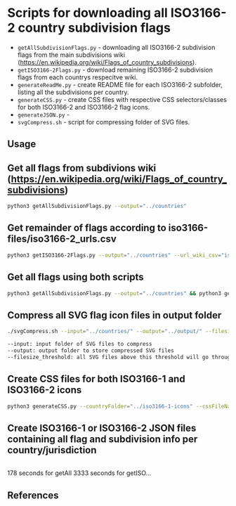 # Scripts for downloading all ISO3166-2 country subdivision flags

* `getAllSubdivisionFlags.py` - downloading all ISO3166-2 subdivision flags from the main subdivisions wiki (https://en.wikipedia.org/wiki/Flags_of_country_subdivisions).
* `getISO3166-2Flags.py` - download remaining ISO3166-2 subdivision flags from each countrys respecitve wiki.
* `generateReadMe.py` - create README file for each ISO3166-2 subfolder, listing all the subdivisions per country.
* `generateCSS.py` - create CSS files with respective CSS selectors/classes for both ISO3166-2 and ISO3166-2 flag icons.
* `generateJSON.py` -
* `svgCompress.sh` - script for compressing folder of SVG files.

Usage
-----

## Get all flags from subdivions wiki (https://en.wikipedia.org/wiki/Flags_of_country_subdivisions)

```bash
python3 getAllSubdivisionFlags.py --output="../countries"
```

## Get remainder of flags according to iso3166-files/iso3166-2_urls.csv

```bash
python3 getISO3166-2Flags.py --output="../countries" --url_wiki_csv="iso3166-2_urls.csv"
```

## Get all flags using both scripts

```bash
python3 getAllSubdivisionFlags.py --output="../countries" && python3 getISO3166-2Flags.py --output="../countries" --url_wiki_csv="iso3166-2_urls.csv"
```

## Compress all SVG flag icon files in output folder

```bash
./svgCompress.sh --input="../countries/" --output="../output/" --filesize_threshold=50

--input: input folder of SVG files to compress
--output: output folder to store compressed SVG files
--filesize_threshold: all SVG files above this threshold will go through the compression algorithm. 

```

## Create CSS files for both ISO3166-1 and ISO3166-2 icons

```bash
python3 generateCSS.py --countryFolder="../iso3166-1-icons" --cssFileName="iso3166-1-icons.css" --iso3166Type="iso3166-1"
```

## Create ISO3166-1 or ISO3166-2 JSON files containing all flag and subdivision info per country/jurisdiction

```python
```

178 seconds for getAll
3333 seconds for getISO...

References
----------